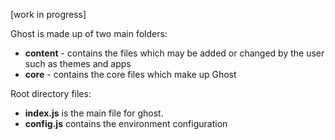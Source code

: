 [work in progress]

Ghost is made up of two main folders:

* **content**  - contains the files which may be added or changed by the user such as themes and apps
* **core** - contains the core files which make up Ghost

Root directory files:
* **index.js** is the main file for ghost.
* **config.js** contains the environment configuration